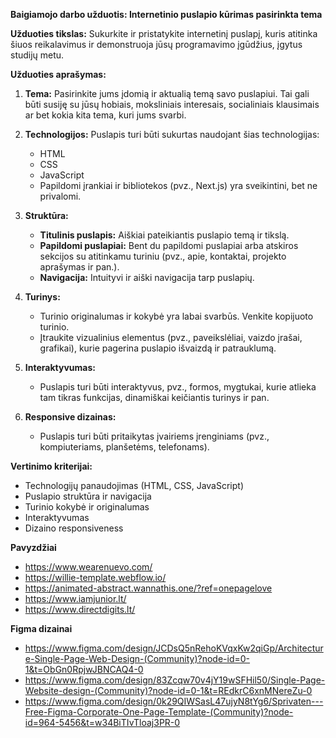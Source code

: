 **Baigiamojo darbo užduotis: Internetinio puslapio kūrimas pasirinkta tema**

**Užduoties tikslas:** Sukurkite ir pristatykite internetinį puslapį, kuris atitinka šiuos reikalavimus ir demonstruoja jūsų programavimo įgūdžius, įgytus studijų metu.

**Užduoties aprašymas:**

1.  **Tema:** Pasirinkite jums įdomią ir aktualią temą savo puslapiui. Tai gali būti susiję su jūsų hobiais, moksliniais interesais, socialiniais klausimais ar bet kokia kita tema, kuri jums svarbi.
    
2.  **Technologijos:** Puslapis turi būti sukurtas naudojant šias technologijas:
    
    -   HTML
    -   CSS
    -   JavaScript
    -   Papildomi įrankiai ir bibliotekos (pvz., Next.js) yra sveikintini, bet ne privalomi.
3.  **Struktūra:**
    
    -   **Titulinis puslapis:** Aiškiai pateikiantis puslapio temą ir tikslą.
    -   **Papildomi puslapiai:** Bent du papildomi puslapiai arba atskiros sekcijos su atitinkamu turiniu (pvz., apie, kontaktai, projekto aprašymas ir pan.).
    -   **Navigacija:** Intuityvi ir aiški navigacija tarp puslapių.
4.  **Turinys:**
    
    -   Turinio originalumas ir kokybė yra labai svarbūs. Venkite kopijuoto turinio.
    -   Įtraukite vizualinius elementus (pvz., paveikslėliai, vaizdo įrašai, grafikai), kurie pagerina puslapio išvaizdą ir patrauklumą.
5.  **Interaktyvumas:**
    
    -   Puslapis turi būti interaktyvus, pvz., formos, mygtukai, kurie atlieka tam tikras funkcijas, dinamiškai keičiantis turinys ir pan.
6.  **Responsive dizainas:**
    
    -   Puslapis turi būti pritaikytas įvairiems įrenginiams (pvz., kompiuteriams, planšetėms, telefonams).


**Vertinimo kriterijai:**

-   Technologijų panaudojimas (HTML, CSS, JavaScript)
-   Puslapio struktūra ir navigacija
-   Turinio kokybė ir originalumas
-   Interaktyvumas
-   Dizaino responsiveness

**Pavyzdžiai**

 - https://www.wearenuevo.com/ 
 - https://willie-template.webflow.io/
 - https://animated-abstract.wannathis.one/?ref=onepagelove
 - https://www.iamjunior.lt/
 - https://www.directdigits.lt/

**Figma dizainai**
- https://www.figma.com/design/JCDsQ5nRehoKVqxKw2qiGp/Architecture-Single-Page-Web-Design-(Community)?node-id=0-1&t=ObGn0RpjwJBNCAQ4-0
- https://www.figma.com/design/83Zcqw70v4jY19wSFHil50/Single-Page-Website-design-(Community)?node-id=0-1&t=REdkrC6xnMNereZu-0
- https://www.figma.com/design/0k29QIWSasL47ujyN8tYg6/Sprivaten---Free-Figma-Corporate-One-Page-Template-(Community)?node-id=964-5456&t=w34BiTIvTloaj3PR-0
